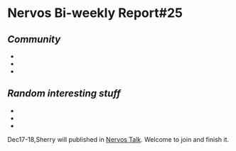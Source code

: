 # Nervos Bi-weekly Report#25


## ***Community***

-

-

-

## ***Random interesting stuff***

-

-

-


Dec17-18,Sherry will published in [Nervos Talk](https://talk.nervos.org/tags/nervos-report). Welcome to join and finish it.
